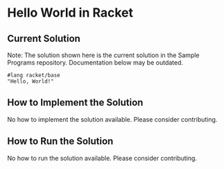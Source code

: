 # Hello World in Racket

## Current Solution

Note: The solution shown here is the current solution in the Sample Programs repository. Documentation below may be outdated.

```Racket
#lang racket/base
"Hello, World!"

```

## How to Implement the Solution

No how to implement the solution available. Please consider contributing.

## How to Run the Solution

No how to run the solution available. Please consider contributing.